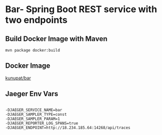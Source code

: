# Bar- Spring Boot REST service with two endpoints

## Build Docker Image with Maven
`mvn package docker:build`

## Docker Image
<a href="https://hub.docker.com/repository/docker/kunupat/bar" target="_blank">kunupat/bar</a>


## Jaeger Env Vars
<pre><code>
-DJAEGER_SERVICE_NAME=bar
-DJAEGER_SAMPLER_TYPE=const
-DJAEGER_SAMPLER_PARAM=1
-DJAEGER_REPORTER_LOG_SPANS=true
-DJAEGER_ENDPOINT=http://18.234.185.64:14268/api/traces
</pre></code>